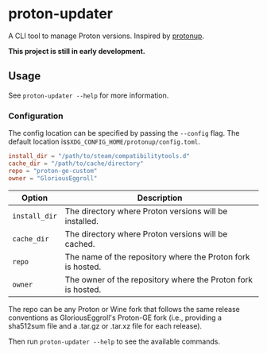 # proton-updater

A CLI tool to manage Proton versions. Inspired by [protonup](https://github.com/AUNaseef/protonup).

**This project is still in early development.**

## Usage

See `proton-updater --help` for more information.

### Configuration

The config location can be specified
by passing the `--config` flag. The default location is`$XDG_CONFIG_HOME/protonup/config.toml`.

```toml
install_dir = "/path/to/steam/compatibilitytools.d"
cache_dir = "/path/to/cache/directory"
repo = "proton-ge-custom"
owner = "GloriousEggroll"
```

| Option        | Description                                                  |
|---------------|--------------------------------------------------------------|
| `install_dir` | The directory where Proton versions will be installed.       |
| `cache_dir`   | The directory where Proton versions will be cached.          |
| `repo`        | The name of the repository where the Proton fork is hosted.  |
| `owner`       | The owner of the repository where the Proton fork is hosted. |

The repo can be any Proton or Wine fork that follows the same release conventions as
GloriousEggroll's Proton-GE fork (i.e., providing a sha512sum file and a .tar.gz or .tar.xz file for
each release).

Then run `proton-updater --help` to see the available commands. 
